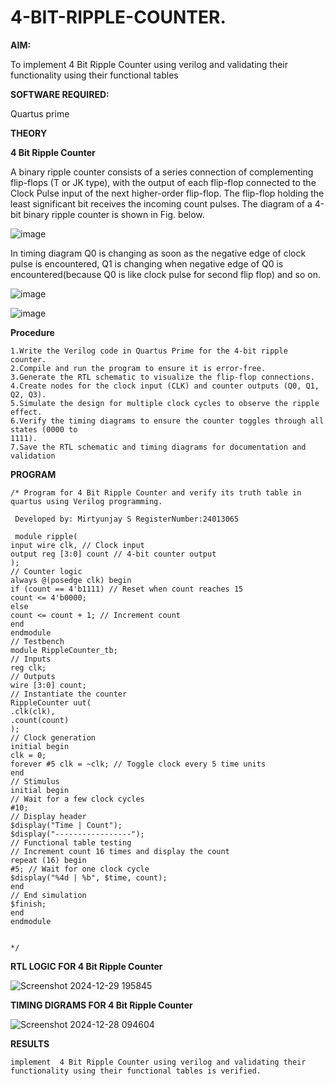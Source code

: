 # 4-BIT-RIPPLE-COUNTER.

**AIM:**

To implement  4 Bit Ripple Counter using verilog and validating their functionality using their functional tables

**SOFTWARE REQUIRED:**

Quartus prime

**THEORY**

**4 Bit Ripple Counter**

A binary ripple counter consists of a series connection of complementing flip-flops (T or JK type), with the output of each flip-flop connected to the Clock Pulse input of the next higher-order flip-flop. The flip-flop holding the least significant bit receives the incoming count pulses. The diagram of a 4-bit binary ripple counter is shown in Fig. below.

![image](https://github.com/naavaneetha/4-BIT-RIPPLE-COUNTER/assets/154305477/cb4b74d4-31ab-4359-95d0-d22e67daba13)

In timing diagram Q0 is changing as soon as the negative edge of clock pulse is encountered, Q1 is changing when negative edge of Q0 is encountered(because Q0 is like clock pulse for second flip flop) and so on.

![image](https://github.com/naavaneetha/4-BIT-RIPPLE-COUNTER/assets/154305477/a573a7d6-014e-4e54-93e6-e2ac9530960b)

![image](https://github.com/naavaneetha/4-BIT-RIPPLE-COUNTER/assets/154305477/85e1958a-2fc1-49bb-9a9f-d58ccbf3663c)

**Procedure**
```
1.Write the Verilog code in Quartus Prime for the 4-bit ripple counter.
2.Compile and run the program to ensure it is error-free.
3.Generate the RTL schematic to visualize the flip-flop connections.
4.Create nodes for the clock input (CLK) and counter outputs (Q0, Q1, Q2, Q3).
5.Simulate the design for multiple clock cycles to observe the ripple effect.
6.Verify the timing diagrams to ensure the counter toggles through all states (0000 to
1111).
7.Save the RTL schematic and timing diagrams for documentation and validation
```

**PROGRAM**
```
/* Program for 4 Bit Ripple Counter and verify its truth table in quartus using Verilog programming.

 Developed by: Mirtyunjay S RegisterNumber:24013065

 module ripple(
input wire clk, // Clock input
output reg [3:0] count // 4-bit counter output
);
// Counter logic
always @(posedge clk) begin
if (count == 4'b1111) // Reset when count reaches 15
count <= 4'b0000;
else
count <= count + 1; // Increment count
end
endmodule
// Testbench
module RippleCounter_tb;
// Inputs
reg clk;
// Outputs
wire [3:0] count;
// Instantiate the counter
RippleCounter uut(
.clk(clk),
.count(count)
);
// Clock generation
initial begin
clk = 0;
forever #5 clk = ~clk; // Toggle clock every 5 time units
end
// Stimulus
initial begin
// Wait for a few clock cycles
#10;
// Display header
$display("Time | Count");
$display("-----------------");
// Functional table testing
// Increment count 16 times and display the count
repeat (16) begin
#5; // Wait for one clock cycle
$display("%4d | %b", $time, count);
end
// End simulation
$finish;
end
endmodule

 
*/
```

**RTL LOGIC FOR 4 Bit Ripple Counter**

![Screenshot 2024-12-29 195845](https://github.com/user-attachments/assets/0d261aa0-23df-4a20-bfd6-f1a1f1ab51d8)


**TIMING DIGRAMS FOR 4 Bit Ripple Counter**

![Screenshot 2024-12-28 094604](https://github.com/user-attachments/assets/4a1e4743-8216-45c4-8258-31c0ebe78305)


**RESULTS**
```
implement  4 Bit Ripple Counter using verilog and validating their functionality using their functional tables is verified.
```


